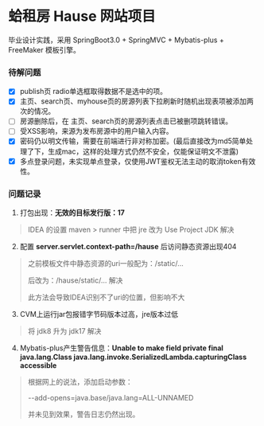 # 蛤租房 Hause 网站项目
毕业设计实践，采用 SpringBoot3.0 + SpringMVC + Mybatis-plus + FreeMaker 模板引擎。

### 待解问题
- [X] publish页 radio单选框取得数据不是选中的项。
- [X] 主页、search页、myhouse页的房源列表下拉刷新时随机出现表项被添加两次的情况。
- [ ] 房源删除后，在 主页、search页的房源列表点击已被删项跳转错误。
- [ ] 受XSS影响，来源为发布房源中的用户输入内容。
- [X] 密码仍以明文传输，需要在前端进行非对称加密。(最后直接改为md5简单处理了下，生成mac，这样的处理方式仍然不安全，仅能保证明文不泄露)
- [X] 多点登录问题，未实现单点登录，仅使用JWT鉴权无法主动的取消token有效性。 

### 问题记录
1. 打包出现：**无效的目标发行版：17**
> IDEA 的设置 maven > runner 中把 jre 改为 Use Project JDK 解决
2. 配置 **server.servlet.context-path=/hause** 后访问静态资源出现404
> 之前模板文件中静态资源的uri一般配为：/static/...
> 
> 后改为：/hause/static/...  解决
> 
> 此方法会导致IDEA识别不了uri的位置，但影响不大
3. CVM上运行jar包报错字节码版本过高，jre版本过低
> 将 jdk8 升为 jdk17 解决
4. Mybatis-plus产生警告信息：**Unable to make field private final java.lang.Class java.lang.invoke.SerializedLambda.capturingClass accessible**
> 根据网上的说法，添加启动参数：
> 
> --add-opens=java.base/java.lang=ALL-UNNAMED
> 
> 并未见到效果，警告日志仍然出现。